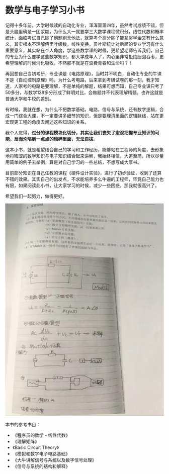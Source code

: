 # 数学与电子学习小书

记得十多年前，大学时候读的自动化专业，浑浑噩噩四年，虽然考试成绩不错，但是头脑里确是一团浆糊，为什么大一就要学三大数学课程微积分，线性代数和概率统计，面临考试自己除了刷题别无他法，就算考个高分除了能拿奖学金又有什么意义，其实根本不理解傅里叶级数，线性变换，贝叶斯统计对后面的专业学习有什么重要意义，其实站在个人角度，学这些数学课的时候，更希望老师告诉我们，自己的专业为什么要学这些数学知识，都大学成年人了，内心里非常拒绝囫囵吞枣，更希望理解的时候消化吸收，不然那不就是在浪费青春和生命吗？！

再回想自己当初考研，专业课是《电路原理》，当时并不明白，自动化专业的牛课不是《自动控制原理》吗，为什么考电路，后来拿到考研试卷的那一刻，我才知道，人家考的电路是要理解，不是单纯的解题，结果可想而知，自己专业课只考了50多分，与数学128多分形成了鲜明对比，会做题并不代表理解精髓。也许这就是普通大学和牛校的差别。

有时候，我就在想，为什么不把数学基础，电路，信号与系统，还有数字逻辑，合成一门综合大课，不一定要讲多细节的知识，但是要理清里面的逻辑脉络，站在更宏观更工程的角度去阐述这些知识的关系。

我个人觉得，**过分的课程模块化切分，其实让我们丧失了宏观把握专业知识的可能，反而沦陷到一点点的琐碎里面，无法自拔**。

这本小书，就是希望结合自己的学习和工作经历，能够站在工程师的角度，去形象地将晦涩的数学知识与电子知识结合起来讲解，我始终相信，大道至简，所以尽量用简单的例子去举例，算是对自己学习的一些总结，不想写成大厚书。

目前部分知识在自己任教的课程《硬件设计实验》，进行了初步验证，收到了还算不错的效果。其实自己的出发点，不求能培养多么牛逼的工程师，毕竟自己能力也有限，如果阅读此小书，让大家学习的时候，减少一些困惑，那我就很高兴了。

希望我们一起努力，做得更好。

![](/assets/CH0_Pic1.jpg)

本书的参考书目：

* 《程序员的数学 - 线性代数》
* 《理解矩阵》
* 《Basic Circuit Theory》
* 《模拟和数字电子电路基础》
* 《大牛讲解信号与系统以及数字信号处理》
* 《信号与系统的结构和解释》





